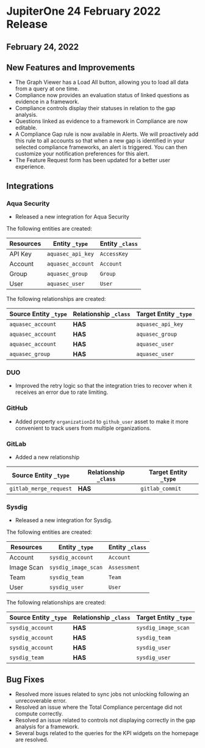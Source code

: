 # JupiterOne 24 February 2022 Release

## February 24, 2022

## New Features and Improvements
- The Graph Viewer has a Load All button, allowing you to load all data from a query at one time. 
- Compliance now provides an evaluation status of linked questions as evidence in a framework.
- Compliance controls display their statuses in relation to the gap analysis.
- Questions linked as evidence to a framework in Compliance are now editable.
- A Compliance Gap rule is now available in Alerts. We will proactively add this rule to all accounts so that when a new gap is identified in your selected compliance frameworks, an alert is triggered. You can then customize your notification preferences for this alert.
- The Feature Request form has been updated for a better user experience.

## Integrations

### Aqua Security

- Released a new integration for Aqua Security

The following entities are created:

| Resources | Entity `_type`    | Entity `_class` |
| --------- | ----------------- | --------------- |
| API Key   | `aquasec_api_key` | `AccessKey`     |
| Account   | `aquasec_account` | `Account`       |
| Group     | `aquasec_group`   | `Group`         |
| User      | `aquasec_user`    | `User`          |

The following relationships are created:

| Source Entity `_type` | Relationship `_class` | Target Entity `_type` |
| --------------------- | --------------------- | --------------------- |
| `aquasec_account`     | **HAS**               | `aquasec_api_key`     |
| `aquasec_account`     | **HAS**               | `aquasec_group`       |
| `aquasec_account`     | **HAS**               | `aquasec_user`        |
| `aquasec_group`       | **HAS**               | `aquasec_user`        |

### DUO

- Improved the retry logic so that the integration tries to recover when it receives an error due to rate limiting.

### GitHub

- Added property `organizationId` to `github_user` asset to make it more convenient to track users from multiple organizations.

### GitLab

- Added a new relationship

| Source Entity `_type` | Relationship `_class` | Target Entity `_type` |
| --------------------- | --------------------- | --------------------- |
| `gitlab_merge_request`| **HAS**               | `gitlab_commit`       |

### Sysdig

- Released a new integration for Sysdig.

The following entities are created:

| Resources  | Entity `_type`      | Entity `_class` |
| ---------- | ------------------- | --------------- |
| Account    | `sysdig_account`    | `Account`       |
| Image Scan | `sysdig_image_scan` | `Assessment`    |
| Team       | `sysdig_team`       | `Team`          |
| User       | `sysdig_user`       | `User`          |

The following relationships are created:

| Source Entity `_type` | Relationship `_class` | Target Entity `_type` |
| --------------------- | --------------------- | --------------------- |
| `sysdig_account`      | **HAS**               | `sysdig_image_scan`   |
| `sysdig_account`      | **HAS**               | `sysdig_team`         |
| `sysdig_account`      | **HAS**               | `sysdig_user`         |
| `sysdig_team`         | **HAS**               | `sysdig_user`         |

## Bug Fixes
- Resolved more issues related to sync jobs not unlocking following an unrecoverable error.
- Resolved an issue where the Total Compliance percentage did not compute correctly.
- Resolved an issue related to controls not displaying correctly in the gap analysis for a framework.
- Several bugs related to the queries for the KPI widgets on the homepage are resolved.
